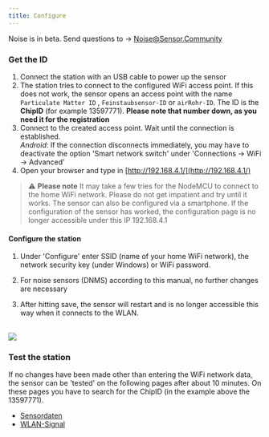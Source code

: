```yaml
---
title: Configure
---
```


<div class="relative bg-brand-yellowLight">
  <div class="max-w-7xl mx-auto py-1 px-3 sm:px-6 lg:px-4">
    <div class="pr-16 sm:text-center sm:px-16 ">
        <p class="text-brand-black">
          Noise is in beta. Send questions to
            <span aria-hidden="true">&rarr;</span>
        <span class="block sm:ml-2 sm:inline-block">
          <a href="mailto:Noise@Sensor.Community" class="text-white font-bold underline"> Noise@Sensor.Community</a>
        </span>
        </p>
    </div>
  </div>
</div>

### Get the ID

1. Connect the station with an USB cable to power up the sensor
2. The station tries to connect to the configured WiFi access point. If this does not work, the sensor opens an access point with the name `Particulate Matter ID` , `Feinstaubsensor-ID` or `airRohr-ID`. The ID is the **ChipID** (for
   example 13597771). **Please note that number down, as you need it for the registration**
3. Connect to the created access point. Wait until the connection is established.<br>*Android*: If the connection
   disconnects immediately, you may have to deactivate the option 'Smart network switch' under 'Connections -> WiFi -> Advanced'
4. Open your browser and type in [http://192.168.4.1/](http://192.168.4.1/)

> ⚠️ **Please note**  It may take a few tries for the NodeMCU to connect to the home WiFi network. Please do not get impatient and try until it works. The sensor can also be configured via a smartphone. If the configuration of the sensor has worked, the configuration page is no longer accessible under this IP 192.168.4.1

#### Configure the station
1. Under 'Configure' enter SSID (name of your home WiFi network), the network security key (under Windows) or WiFi password.

2. For noise sensors (DNMS) according to this manual, no further changes are necessary

3. After hitting save, the sensor will restart and is no longer accessible this way when it connects to the WLAN.

<br>

<img src="../docs/airrohr_config_initial.jpg" loading="lazy"/>
<br>

### Test the station
If no changes have been made other than entering the WiFi network data, the sensor can be 'tested' on the following pages after about 10 minutes. On these pages you have to search for the ChipID (in the example above the 13597771).

 * [Sensordaten](www.madavi.de/sensor/graph.php) 
 * [WLAN-Signal](www.madavi.de/sensor/signal.php) 
        


 
